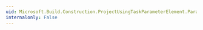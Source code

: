 ```yaml
---
uid: Microsoft.Build.Construction.ProjectUsingTaskParameterElement.ParameterTypeLocation
internalonly: False
---
```

